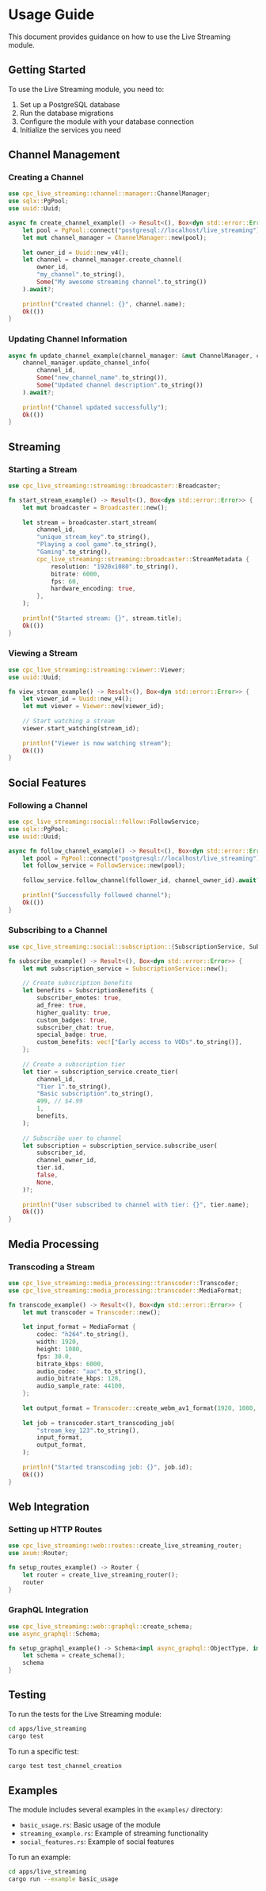 # Usage Guide

This document provides guidance on how to use the Live Streaming module.

## Getting Started

To use the Live Streaming module, you need to:

1. Set up a PostgreSQL database
2. Run the database migrations
3. Configure the module with your database connection
4. Initialize the services you need

## Channel Management

### Creating a Channel

```rust
use cpc_live_streaming::channel::manager::ChannelManager;
use sqlx::PgPool;
use uuid::Uuid;

async fn create_channel_example() -> Result<(), Box<dyn std::error::Error>> {
    let pool = PgPool::connect("postgresql://localhost/live_streaming").await?;
    let mut channel_manager = ChannelManager::new(pool);
    
    let owner_id = Uuid::new_v4();
    let channel = channel_manager.create_channel(
        owner_id,
        "my_channel".to_string(),
        Some("My awesome streaming channel".to_string())
    ).await?;
    
    println!("Created channel: {}", channel.name);
    Ok(())
}
```

### Updating Channel Information

```rust
async fn update_channel_example(channel_manager: &mut ChannelManager, channel_id: Uuid) -> Result<(), Box<dyn std::error::Error>> {
    channel_manager.update_channel_info(
        channel_id,
        Some("new_channel_name".to_string()),
        Some("Updated channel description".to_string())
    ).await?;
    
    println!("Channel updated successfully");
    Ok(())
}
```

## Streaming

### Starting a Stream

```rust
use cpc_live_streaming::streaming::broadcaster::Broadcaster;

fn start_stream_example() -> Result<(), Box<dyn std::error::Error>> {
    let mut broadcaster = Broadcaster::new();
    
    let stream = broadcaster.start_stream(
        channel_id,
        "unique_stream_key".to_string(),
        "Playing a cool game".to_string(),
        "Gaming".to_string(),
        cpc_live_streaming::streaming::broadcaster::StreamMetadata {
            resolution: "1920x1080".to_string(),
            bitrate: 6000,
            fps: 60,
            hardware_encoding: true,
        },
    );
    
    println!("Started stream: {}", stream.title);
    Ok(())
}
```

### Viewing a Stream

```rust
use cpc_live_streaming::streaming::viewer::Viewer;
use uuid::Uuid;

fn view_stream_example() -> Result<(), Box<dyn std::error::Error>> {
    let viewer_id = Uuid::new_v4();
    let mut viewer = Viewer::new(viewer_id);
    
    // Start watching a stream
    viewer.start_watching(stream_id);
    
    println!("Viewer is now watching stream");
    Ok(())
}
```

## Social Features

### Following a Channel

```rust
use cpc_live_streaming::social::follow::FollowService;
use sqlx::PgPool;
use uuid::Uuid;

async fn follow_channel_example() -> Result<(), Box<dyn std::error::Error>> {
    let pool = PgPool::connect("postgresql://localhost/live_streaming").await?;
    let follow_service = FollowService::new(pool);
    
    follow_service.follow_channel(follower_id, channel_owner_id).await?;
    
    println!("Successfully followed channel");
    Ok(())
}
```

### Subscribing to a Channel

```rust
use cpc_live_streaming::social::subscription::{SubscriptionService, SubscriptionBenefits};

fn subscribe_example() -> Result<(), Box<dyn std::error::Error>> {
    let mut subscription_service = SubscriptionService::new();
    
    // Create subscription benefits
    let benefits = SubscriptionBenefits {
        subscriber_emotes: true,
        ad_free: true,
        higher_quality: true,
        custom_badges: true,
        subscriber_chat: true,
        special_badge: true,
        custom_benefits: vec!["Early access to VODs".to_string()],
    };
    
    // Create a subscription tier
    let tier = subscription_service.create_tier(
        channel_id,
        "Tier 1".to_string(),
        "Basic subscription".to_string(),
        499, // $4.99
        1,
        benefits,
    );
    
    // Subscribe user to channel
    let subscription = subscription_service.subscribe_user(
        subscriber_id,
        channel_owner_id,
        tier.id,
        false,
        None,
    )?;
    
    println!("User subscribed to channel with tier: {}", tier.name);
    Ok(())
}
```

## Media Processing

### Transcoding a Stream

```rust
use cpc_live_streaming::media_processing::transcoder::Transcoder;
use cpc_live_streaming::media_processing::transcoder::MediaFormat;

fn transcode_example() -> Result<(), Box<dyn std::error::Error>> {
    let mut transcoder = Transcoder::new();
    
    let input_format = MediaFormat {
        codec: "h264".to_string(),
        width: 1920,
        height: 1080,
        fps: 30.0,
        bitrate_kbps: 6000,
        audio_codec: "aac".to_string(),
        audio_bitrate_kbps: 128,
        audio_sample_rate: 44100,
    };
    
    let output_format = Transcoder::create_webm_av1_format(1920, 1080, 6000);
    
    let job = transcoder.start_transcoding_job(
        "stream_key_123".to_string(),
        input_format,
        output_format,
    );
    
    println!("Started transcoding job: {}", job.id);
    Ok(())
}
```

## Web Integration

### Setting up HTTP Routes

```rust
use cpc_live_streaming::web::routes::create_live_streaming_router;
use axum::Router;

fn setup_routes_example() -> Router {
    let router = create_live_streaming_router();
    router
}
```

### GraphQL Integration

```rust
use cpc_live_streaming::web::graphql::create_schema;
use async_graphql::Schema;

fn setup_graphql_example() -> Schema<impl async_graphql::ObjectType, impl async_graphql::ObjectType, impl async_graphql::SubscriptionType> {
    let schema = create_schema();
    schema
}
```

## Testing

To run the tests for the Live Streaming module:

```bash
cd apps/live_streaming
cargo test
```

To run a specific test:

```bash
cargo test test_channel_creation
```

## Examples

The module includes several examples in the `examples/` directory:

- `basic_usage.rs`: Basic usage of the module
- `streaming_example.rs`: Example of streaming functionality
- `social_features.rs`: Example of social features

To run an example:

```bash
cd apps/live_streaming
cargo run --example basic_usage